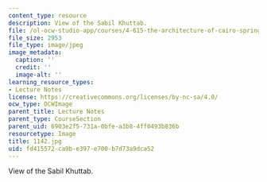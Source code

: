 ```yaml
---
content_type: resource
description: View of the Sabil Khuttab.
file: /ol-ocw-studio-app/courses/4-615-the-architecture-of-cairo-spring-2002/fd415572ca9be397e700b7d73a9dca52_1142.jpg
file_size: 2953
file_type: image/jpeg
image_metadata:
  caption: ''
  credit: ''
  image-alt: ''
learning_resource_types:
- Lecture Notes
license: https://creativecommons.org/licenses/by-nc-sa/4.0/
ocw_type: OCWImage
parent_title: Lecture Notes
parent_type: CourseSection
parent_uid: 6903e2f5-731a-0bfe-a3b8-4ff0493b836b
resourcetype: Image
title: 1142.jpg
uid: fd415572-ca9b-e397-e700-b7d73a9dca52
---
```

View of the Sabil Khuttab.